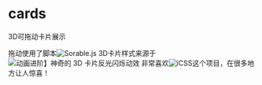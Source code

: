 # cards
3D可拖动卡片展示

拖动使用了脚本![Sorable.js](https://sortablejs.github.io/Sortable/)
3D卡片样式来源于![动画进阶】神奇的 3D 卡片反光闪烁动效](https://github.com/chokcoco/iCSS/issues/254)
非常喜欢![iCSS](https://github.com/chokcoco/iCSS)这个项目，在很多地方让人惊喜！
